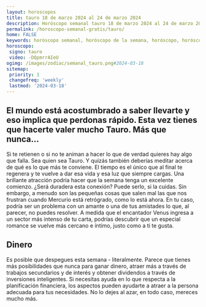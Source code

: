 ```yaml
---
layout: horoscopos
title: tauro 18 de marzo 2024 al 24 de marzo 2024 
description: Horóscopo semanal tauro 18 de marzo 2024 al 24 de marzo 2024. El mundo está acostumbrado a saber llevarte y eso implica que perdonas rápido. Esta vez tienes que hacerte valer mucho Tauro. Más que nunca…
permalink: /horoscopo-semanal-gratis/tauro/
home: FALSE
keywords: horóscopo semanal, horóscopo de la semana, horóscopo, horóscopo gratis,horóscopos, horóscopo esperanza gracia, horoscopos tauro la semana, horóscopos gratis, Tarot, Astrologia, Zodíaco, tauro, horoscopo gratis, semanal
horoscopo:
 signo: tauro
 video: -DQpmrrAIeU
ogimg: /images/zodiac/semanal_tauro.png#2024-03-18
sitemap:
 priority: 1
 changefreq: 'weekly'
 lastmod: '2024-03-18'
---
```




## El mundo está acostumbrado a saber llevarte y eso implica que perdonas rápido. Esta vez tienes que hacerte valer mucho Tauro. Más que nunca…

Si te retienen o si no te animan a hacer lo que de verdad quieres hay algo que falla. Sea quien sea Tauro. 
 Y quizás también deberías meditar acerca de qué es lo que más te conviene. El tiempo es el único que al final te regenera y te vuelve a dar esa vida y esa luz que siempre cargas.
Una brillante atracción podría hacer que la semana tenga un excelente comienzo. ¿Será duradera esta conexión? Puede serlo, si la cuidas. Sin embargo, a menudo son las pequeñas cosas que salen mal las que nos frustran cuando Mercurio está retrógrado, como lo está ahora. En tu caso, podría ser un problema con un amante o una de tus amistades lo que, al parecer, no puedes resolver. A medida que el encantador Venus ingresa a un sector más intenso de tu carta, podrías descubrir que un especial romance se vuelve más cercano e íntimo, justo como a ti te gusta.

## Dinero

Es posible que despegues esta semana - literalmente. Parece que tienes más posibilidades que nunca para ganar dinero, atraer más a través de trabajos secundarios y de interés y obtener dividendos a través de inversiones inteligentes. Si necesitas ayuda en lo que respecta a la planificación financiera, los aspectos pueden ayudarte a atraer a la persona adecuada para tus necesidades. No lo dejes al azar, en todo caso, mereces mucho más.
